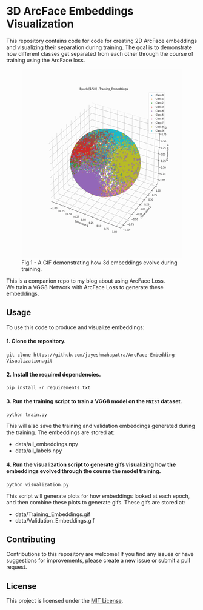 
# 3D ArcFace Embeddings Visualization

This repository contains code for code for creating 2D ArcFace embeddings and visualizing their separation during training. The goal is to demonstrate how different classes get separated from each other through the course of training using the ArcFace loss.

<p align="center">
   <figure>
   <img src="data/Training_Embeddings.gif" width="500" height="500"/>
   <figcaption>Fig.1 - A GIF demonstrating how 3d embeddings evolve during training.</figcaption>
   </figure>
</p>

This is a companion repo to my blog about using ArcFace Loss.<br />
We train a VGG8 Network with ArcFace Loss to generate these embeddings.

## Usage

To use this code to produce and visualize embeddings:

#### 1. Clone the repository.
```
git clone https://github.com/jayeshmahapatra/ArcFace-Embedding-Visualization.git
```

#### 2. Install the required dependencies.
```
pip install -r requirements.txt
```

#### 3. Run the training script to train a VGG8 model on the `MNIST` dataset.

```
python train.py
```

This will also save the training and validation embeddings generated during the training. The embeddings are stored at:

- data/all_embeddings.npy
- data/all_labels.npy


#### 4. Run the visualization script to generate gifs visualizing how the embeddings evolved through the course the model training.

```
python visualization.py
```

This script will generate plots for how embeddings looked at each epoch, and then combine these plots to generate gifs. These gifs are stored at:


- data/Training_Embeddings.gif
- data/Validation_Embeddings.gif

## Contributing

Contributions to this repository are welcome! If you find any issues or have suggestions for improvements, please create a new issue or submit a pull request.

## License

This project is licensed under the [MIT License](LICENSE).

